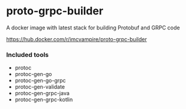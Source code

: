 # proto-grpc-builder
A docker image with latest stack for building Protobuf and GRPC code 

https://hub.docker.com/r/imcvampire/proto-grpc-builder

### Included tools 
- protoc 
- protoc-gen-go 
- protoc-gen-go-grpc
- protoc-gen-validate
- protoc-gen-grpc-java
- protoc-gen-grpc-kotlin
